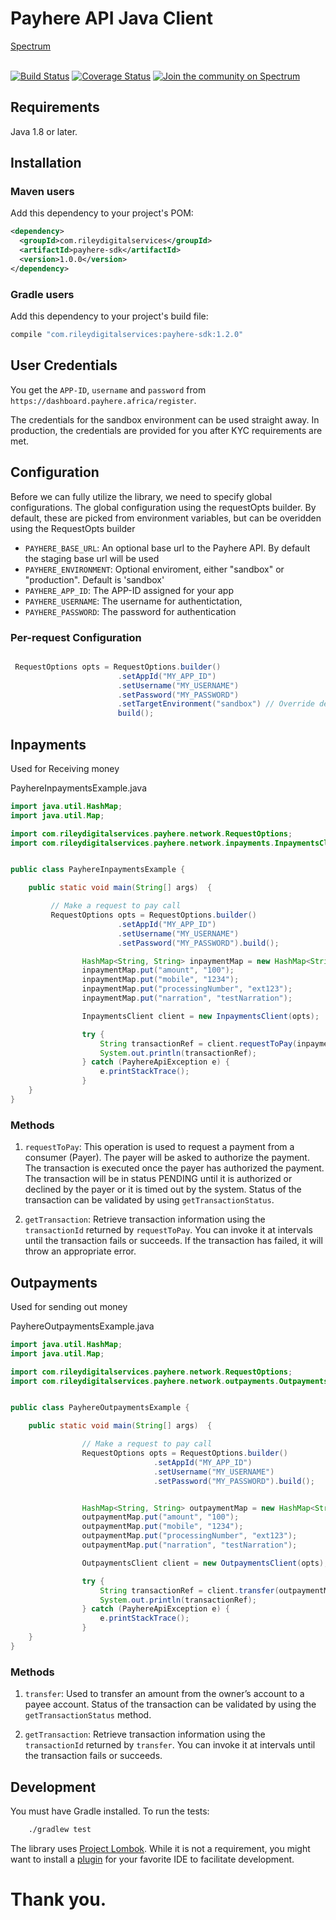 # Payhere API Java Client</h1>

<div>
  <a href="https://spectrum.chat/payhere-api-sdk/">Spectrum</a>
  <br><br>
</div>


[![Build Status](https://travis-ci.org/rileydigitalservices/payhere-java-sdk.svg?branch=master)](https://travis-ci.org/rileydigitalservices/payhere-java-sdk)
[![Coverage Status](https://coveralls.io/repos/github/rileydigitalservices/payhere-java-sdk/badge.svg?branch=master)](https://coveralls.io/github/rileydigitalservices/payhere-java-sdk?branch=master)
[![Join the community on Spectrum](https://withspectrum.github.io/badge/badge.svg)](https://spectrum.chat/payhere-api-sdk/)

## Requirements

Java 1.8 or later.

## Installation

### Maven users

Add this dependency to your project's POM:

```xml
<dependency>
  <groupId>com.rileydigitalservices</groupId>
  <artifactId>payhere-sdk</artifactId>
  <version>1.0.0</version>
</dependency>
```

### Gradle users

Add this dependency to your project's build file:

```groovy
compile "com.rileydigitalservices:payhere-sdk:1.2.0"
```

## User Credentials

You get the `APP-ID`, `username` and `password` from `https://dashboard.payhere.africa/register`.

The credentials for the sandbox environment can be used straight away. In production, the credentials are provided for you after KYC requirements are met.

## Configuration

Before we can fully utilize the library, we need to specify global configurations. The global configuration using the requestOpts builder. By default, these are picked from environment variables,
but can be overidden using the RequestOpts builder

* `PAYHERE_BASE_URL`: An optional base url to the Payhere API. By default the staging base url will be used
* `PAYHERE_ENVIRONMENT`: Optional enviroment, either "sandbox" or "production". Default is 'sandbox'
* `PAYHERE_APP_ID`:  The APP-ID assigned for your app
* `PAYHERE_USERNAME`: The username for authentictation,
* `PAYHERE_PASSWORD`:  The password for authentication

### Per-request Configuration

``` java

 RequestOptions opts = RequestOptions.builder()
                        .setAppId("MY_APP_ID")
                        .setUsername("MY_USERNAME")
                        .setPassword("MY_PASSWORD")
                        .setTargetEnvironment("sandbox") // Override default target environment
                        build();

```


## Inpayments

Used for Receiving money

PayhereInpaymentsExample.java

```java
import java.util.HashMap;
import java.util.Map;

import com.rileydigitalservices.payhere.network.RequestOptions;
import com.rileydigitalservices.payhere.network.inpayments.InpaymentsClient;


public class PayhereInpaymentsExample {

    public static void main(String[] args)  {

         // Make a request to pay call
         RequestOptions opts = RequestOptions.builder()
                        .setAppId("MY_APP_ID")
                        .setUsername("MY_USERNAME")
                        .setPassword("MY_PASSWORD").build();

                HashMap<String, String> inpaymentMap = new HashMap<String, String>();
                inpaymentMap.put("amount", "100");
                inpaymentMap.put("mobile", "1234");
                inpaymentMap.put("processingNumber", "ext123");
                inpaymentMap.put("narration", "testNarration");

                InpaymentsClient client = new InpaymentsClient(opts);

                try {
                    String transactionRef = client.requestToPay(inpaymentMap);
                    System.out.println(transactionRef);
                } catch (PayhereApiException e) {
                    e.printStackTrace();
                }
    }
}
```

### Methods

1. `requestToPay`: This operation is used to request a payment from a consumer (Payer). The payer will be asked to authorize the payment. The transaction is executed once the payer has authorized the payment. The transaction will be in status PENDING until it is authorized or declined by the payer or it is timed out by the system. Status of the transaction can be validated by using `getTransactionStatus`.

2. `getTransaction`: Retrieve transaction information using the `transactionId` returned by `requestToPay`. You can invoke it at intervals until the transaction fails or succeeds. If the transaction has failed, it will throw an appropriate error.


## Outpayments

Used for sending out money

PayhereOutpaymentsExample.java

```java
import java.util.HashMap;
import java.util.Map;

import com.rileydigitalservices.payhere.network.RequestOptions;
import com.rileydigitalservices.payhere.network.outpayments.OutpaymentsClient;


public class PayhereOutpaymentsExample {

    public static void main(String[] args)  {

                // Make a request to pay call
                RequestOptions opts = RequestOptions.builder()
                                .setAppId("MY_APP_ID")
                                .setUsername("MY_USERNAME")
                                .setPassword("MY_PASSWORD").build();


                HashMap<String, String> outpaymentMap = new HashMap<String, String>();
                outpaymentMap.put("amount", "100");
                outpaymentMap.put("mobile", "1234");
                outpaymentMap.put("processingNumber", "ext123");
                outpaymentMap.put("narration", "testNarration");

                OutpaymentsClient client = new OutpaymentsClient(opts);

                try {
                    String transactionRef = client.transfer(outpaymentMap);
                    System.out.println(transactionRef);
                } catch (PayhereApiException e) {
                    e.printStackTrace();
                }
    }
}
```

### Methods

1. `transfer`: Used to transfer an amount from the owner’s account to a payee account. Status of the transaction can be validated by using the `getTransactionStatus` method.

2. `getTransaction`: Retrieve transaction information using the `transactionId` returned by `transfer`. You can invoke it at intervals until the transaction fails or succeeds.


## Development 

You must have Gradle installed. To run the tests:

```bash
    ./gradlew test
```

The library uses [Project Lombok][lombok]. While it is not a requirement, you might want to install a [plugin][lombok-plugins] for your favorite IDE to facilitate development.

[lombok]: https://projectlombok.org
[lombok-plugins]: https://projectlombok.org/setup/overview

# Thank you. 

